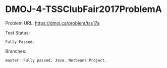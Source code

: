 # DMOJ-4-TSSClubFair2017ProblemA

Problem URL:
    https://dmoj.ca/problem/tss17a
    
Test Status:
    
    Fully Passed.
    
Branches:

    master: Fully passed. Java. Netbeans Project.
